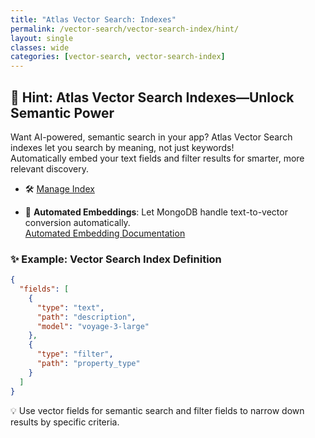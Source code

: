 ```yaml
---
title: "Atlas Vector Search: Indexes"
permalink: /vector-search/vector-search-index/hint/
layout: single
classes: wide
categories: [vector-search, vector-search-index]
---
```


## 🚀 Hint: Atlas Vector Search Indexes—Unlock Semantic Power

Want AI-powered, semantic search in your app? Atlas Vector Search indexes let you search by meaning, not just keywords!  
Automatically embed your text fields and filter results for smarter, more relevant discovery.

- 🛠️ [Manage Index](https://www.mongodb.com/docs/atlas/atlas-search/manage-indexes/)  

- 🤖 **Automated Embeddings**: Let MongoDB handle text-to-vector conversion automatically.  
  [Automated Embedding Documentation](https://www.mongodb.com/docs/atlas/atlas-vector-search/automated-embedding/)

### ✨ Example: Vector Search Index Definition

```json
{
  "fields": [
    {
      "type": "text",
      "path": "description",
      "model": "voyage-3-large"
    },
    {
      "type": "filter",
      "path": "property_type"
    }
  ]
}
```

💡 Use vector fields for semantic search and filter fields to narrow down results by specific criteria.
